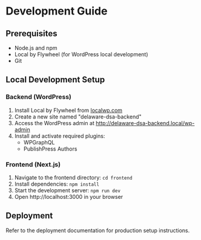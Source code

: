 # Development Guide

## Prerequisites
- Node.js and npm
- Local by Flywheel (for WordPress local development)
- Git

## Local Development Setup

### Backend (WordPress)
1. Install Local by Flywheel from [localwp.com](https://localwp.com/)
2. Create a new site named "delaware-dsa-backend"
3. Access the WordPress admin at http://delaware-dsa-backend.local/wp-admin
4. Install and activate required plugins:
   - WPGraphQL
   - PublishPress Authors

### Frontend (Next.js)
1. Navigate to the frontend directory: `cd frontend`
2. Install dependencies: `npm install`
3. Start the development server: `npm run dev`
4. Open http://localhost:3000 in your browser

## Deployment
Refer to the deployment documentation for production setup instructions.
